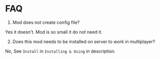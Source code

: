 # FAQ

1. Mod does not create config file?

Yes it doesn't. Mod is so small it do not need it.

2. Does this mod needs to be installed on server to work in multiplayer?

No, See `Install` in `Installing & Using` in description.
